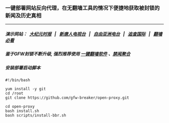 ### 一键部署网站反向代理，在无翻墙工具的情况下便捷地获取被封锁的新闻及历史真相

---

##### 演示网站：&nbsp; [大纪元时报](http://78.141.225.112:10080/gb/) &nbsp; | &nbsp; [新唐人电视台](http://78.141.225.112:8808/gb/) &nbsp; | &nbsp; [自由亚洲电台](http://78.141.225.112:9800/mandarin/) &nbsp; | &nbsp; [追查国际](http://78.141.225.112:10010/) &nbsp; | &nbsp; [翻墙必看](http://78.141.225.112:10000/videos/)

##### 鉴于GFW封锁不断升级, 强烈推荐使用 [一键翻墙软件](https://github.com/gfw-breaker/nogfw/blob/master/README.md) 、[禁闻聚合](https://github.com/gfw-breaker/banned-news3/blob/master/README.md) 

##### 安装部署启动脚本
```
#!/bin/bash

yum install -y git
cd /root
git clone https://github.com/gfw-breaker/open-proxy.git

cd open-proxy
bash install.sh
bash scripts/install-bbr.sh

```

